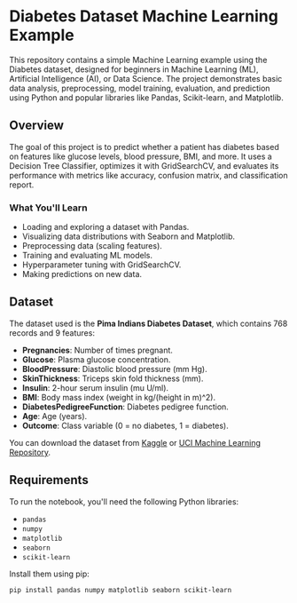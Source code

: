 # Diabetes Dataset Machine Learning Example

This repository contains a simple Machine Learning example using the Diabetes dataset, designed for beginners in Machine Learning (ML), Artificial Intelligence (AI), or Data Science. The project demonstrates basic data analysis, preprocessing, model training, evaluation, and prediction using Python and popular libraries like Pandas, Scikit-learn, and Matplotlib.

## Overview

The goal of this project is to predict whether a patient has diabetes based on features like glucose levels, blood pressure, BMI, and more. It uses a Decision Tree Classifier, optimizes it with GridSearchCV, and evaluates its performance with metrics like accuracy, confusion matrix, and classification report.

### What You'll Learn
- Loading and exploring a dataset with Pandas.
- Visualizing data distributions with Seaborn and Matplotlib.
- Preprocessing data (scaling features).
- Training and evaluating ML models.
- Hyperparameter tuning with GridSearchCV.
- Making predictions on new data.

## Dataset

The dataset used is the **Pima Indians Diabetes Dataset**, which contains 768 records and 9 features:
- **Pregnancies**: Number of times pregnant.
- **Glucose**: Plasma glucose concentration.
- **BloodPressure**: Diastolic blood pressure (mm Hg).
- **SkinThickness**: Triceps skin fold thickness (mm).
- **Insulin**: 2-hour serum insulin (mu U/ml).
- **BMI**: Body mass index (weight in kg/(height in m)^2).
- **DiabetesPedigreeFunction**: Diabetes pedigree function.
- **Age**: Age (years).
- **Outcome**: Class variable (0 = no diabetes, 1 = diabetes).

You can download the dataset from [Kaggle](https://www.kaggle.com/datasets/uciml/pima-indians-diabetes-database) or [UCI Machine Learning Repository](https://archive.ics.uci.edu/ml/datasets/diabetes).

## Requirements

To run the notebook, you'll need the following Python libraries:
- `pandas`
- `numpy`
- `matplotlib`
- `seaborn`
- `scikit-learn`

Install them using pip:
```bash
pip install pandas numpy matplotlib seaborn scikit-learn
